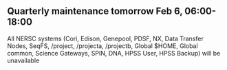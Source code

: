 
## Quarterly maintenance **tomorrow** Feb 6, 06:00-18:00

All NERSC systems (Cori, Edison, Genepool, PDSF, NX, Data Transfer
Nodes, SeqFS, /project, /projecta, /projectb, Global $HOME, Global 
common, Science Gateways, SPIN, DNA, HPSS User, HPSS Backup) will 
be unavailable

